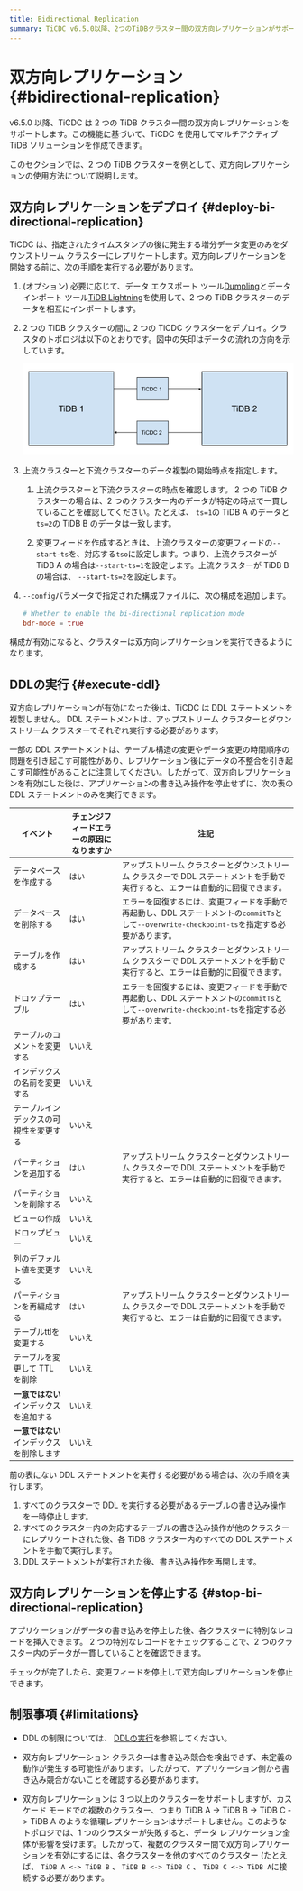 ```yaml
---
title: Bidirectional Replication
summary: TiCDC v6.5.0以降、2つのTiDBクラスター間の双方向レプリケーションがサポートされます。これにより、マルチアクティブTiDBソリューションを作成できます。双方向レプリケーションをデプロイするには、特定の手順を実行する必要があります。また、DDLステートメントはTiCDCによって複製されず、手動で実行する必要があります。双方向レプリケーションを停止する際には、特別なレコードを挿入してデータの一貫性を確認し、変更フィードを停止します。制限事項として、書き込み競合を検出できないため、アプリケーション側で確認が必要です。また、3つ以上のクラスターをサポートしますが、循環レプリケーションはサポートされません。
---
```


# 双方向レプリケーション {#bidirectional-replication}

v6.5.0 以降、TiCDC は 2 つの TiDB クラスター間の双方向レプリケーションをサポートします。この機能に基づいて、TiCDC を使用してマルチアクティブ TiDB ソリューションを作成できます。

このセクションでは、2 つの TiDB クラスターを例として、双方向レプリケーションの使用方法について説明します。

## 双方向レプリケーションをデプロイ {#deploy-bi-directional-replication}

TiCDC は、指定されたタイムスタンプの後に発生する増分データ変更のみをダウンストリーム クラスターにレプリケートします。双方向レプリケーションを開始する前に、次の手順を実行する必要があります。

1.  (オプション) 必要に応じて、データ エクスポート ツール[Dumpling](/dumpling-overview.md)とデータ インポート ツール[TiDB Lightning](/tidb-lightning/tidb-lightning-overview.md)を使用して、2 つの TiDB クラスターのデータを相互にインポートします。

2.  2 つの TiDB クラスターの間に 2 つの TiCDC クラスターをデプロイ。クラスタのトポロジは以下のとおりです。図中の矢印はデータの流れの方向を示しています。

    ![TiCDC bidirectional replication](/media/ticdc/ticdc-bidirectional-replication.png)

3.  上流クラスターと下流クラスターのデータ複製の開始時点を指定します。

    1.  上流クラスターと下流クラスターの時点を確認します。 2 つの TiDB クラスターの場合は、2 つのクラスター内のデータが特定の時点で一貫していることを確認してください。たとえば、 `ts=1`の TiDB A のデータと`ts=2`の TiDB B のデータは一致します。

    2.  変更フィードを作成するときは、上流クラスターの変更フィードの`--start-ts`を、対応する`tso`に設定します。つまり、上流クラスターが TiDB A の場合は`--start-ts=1`を設定します。上流クラスターが TiDB B の場合は、 `--start-ts=2`を設定します。

4.  `--config`パラメータで指定された構成ファイルに、次の構成を追加します。

    ```toml
    # Whether to enable the bi-directional replication mode
    bdr-mode = true
    ```

構成が有効になると、クラスターは双方向レプリケーションを実行できるようになります。

## DDLの実行 {#execute-ddl}

双方向レプリケーションが有効になった後は、TiCDC は DDL ステートメントを複製しません。 DDL ステートメントは、アップストリーム クラスターとダウンストリーム クラスターでそれぞれ実行する必要があります。

一部の DDL ステートメントは、テーブル構造の変更やデータ変更の時間順序の問題を引き起こす可能性があり、レプリケーション後にデータの不整合を引き起こす可能性があることに注意してください。したがって、双方向レプリケーションを有効にした後は、アプリケーションの書き込み操作を停止せずに、次の表の DDL ステートメントのみを実行できます。

| イベント                   | チェンジフィードエラーの原因になりますか | 注記                                                                                          |
| ---------------------- | -------------------- | ------------------------------------------------------------------------------------------- |
| データベースを作成する            | はい                   | アップストリーム クラスターとダウンストリーム クラスターで DDL ステートメントを手動で実行すると、エラーは自動的に回復できます。                         |
| データベースを削除する            | はい                   | エラーを回復するには、変更フィードを手動で再起動し、DDL ステートメントの`commitTs`として`--overwrite-checkpoint-ts`を指定する必要があります。 |
| テーブルを作成する              | はい                   | アップストリーム クラスターとダウンストリーム クラスターで DDL ステートメントを手動で実行すると、エラーは自動的に回復できます。                         |
| ドロップテーブル               | はい                   | エラーを回復するには、変更フィードを手動で再起動し、DDL ステートメントの`commitTs`として`--overwrite-checkpoint-ts`を指定する必要があります。 |
| テーブルのコメントを変更する         | いいえ                  |                                                                                             |
| インデックスの名前を変更する         | いいえ                  |                                                                                             |
| テーブルインデックスの可視性を変更する    | いいえ                  |                                                                                             |
| パーティションを追加する           | はい                   | アップストリーム クラスターとダウンストリーム クラスターで DDL ステートメントを手動で実行すると、エラーは自動的に回復できます。                         |
| パーティションを削除する           | いいえ                  |                                                                                             |
| ビューの作成                 | いいえ                  |                                                                                             |
| ドロップビュー                | いいえ                  |                                                                                             |
| 列のデフォルト値を変更する          | いいえ                  |                                                                                             |
| パーティションを再編成する          | はい                   | アップストリーム クラスターとダウンストリーム クラスターで DDL ステートメントを手動で実行すると、エラーは自動的に回復できます。                         |
| テーブルttlを変更する           | いいえ                  |                                                                                             |
| テーブルを変更して TTL を削除      | いいえ                  |                                                                                             |
| **一意ではない**インデックスを追加する  | いいえ                  |                                                                                             |
| **一意ではない**インデックスを削除します | いいえ                  |                                                                                             |

前の表にない DDL ステートメントを実行する必要がある場合は、次の手順を実行します。

1.  すべてのクラスターで DDL を実行する必要があるテーブルの書き込み操作を一時停止します。
2.  すべてのクラスター内の対応するテーブルの書き込み操作が他のクラスターにレプリケートされた後、各 TiDB クラスター内のすべての DDL ステートメントを手動で実行します。
3.  DDL ステートメントが実行された後、書き込み操作を再開します。

## 双方向レプリケーションを停止する {#stop-bi-directional-replication}

アプリケーションがデータの書き込みを停止した後、各クラスターに特別なレコードを挿入できます。 2 つの特別なレコードをチェックすることで、2 つのクラスター内のデータが一貫していることを確認できます。

チェックが完了したら、変更フィードを停止して双方向レプリケーションを停止できます。

## 制限事項 {#limitations}

-   DDL の制限については、 [DDLの実行](#execute-ddl)を参照してください。

-   双方向レプリケーション クラスターは書き込み競合を検出できず、未定義の動作が発生する可能性があります。したがって、アプリケーション側から書き込み競合がないことを確認する必要があります。

-   双方向レプリケーションは 3 つ以上のクラスターをサポートしますが、カスケード モードでの複数のクラスター、つまり TiDB A -&gt; TiDB B -&gt; TiDB C -&gt; TiDB A のような循環レプリケーションはサポートしません。このようなトポロジでは、1 つのクラスターが失敗すると、データ レプリケーション全体が影響を受けます。したがって、複数のクラスター間で双方向レプリケーションを有効にするには、各クラスターを他のすべてのクラスター (たとえば、 `TiDB A <-> TiDB B` 、 `TiDB B <-> TiDB C` 、 `TiDB C <-> TiDB A`に接続する必要があります。
